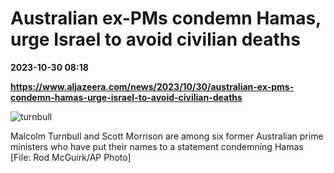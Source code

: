 # Australian ex-PMs condemn Hamas, urge Israel to avoid civilian deaths

**2023-10-30 08:18**

**https://www.aljazeera.com/news/2023/10/30/australian-ex-pms-condemn-hamas-urge-israel-to-avoid-civilian-deaths**

![turnbull](https://www.aljazeera.com/wp-content/uploads/2023/10/AP18172189251415-1-1698648372.jpg?resize=770%2C513&quality=80)

Malcolm Turnbull and Scott Morrison are among six former Australian prime ministers who have put their names to a statement condemning Hamas \[File: Rod McGuirk/AP Photo\]